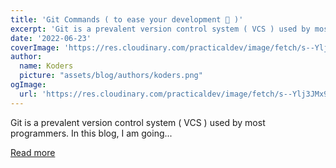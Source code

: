```yaml
---
title: 'Git Commands ( to ease your development 🤗 )'
excerpt: 'Git is a prevalent version control system ( VCS ) used by most programmers. In this blog, I am going...'
date: '2022-06-23'
coverImage: 'https://res.cloudinary.com/practicaldev/image/fetch/s--Ylj3JMx9--/c_imagga_scale,f_auto,fl_progressive,h_420,q_auto,w_1000/https://dev-to-uploads.s3.amazonaws.com/uploads/articles/a77to6mahtdja7q89faa.png'
author:
  name: Koders
  picture: "assets/blog/authors/koders.png"
ogImage:
  url: 'https://res.cloudinary.com/practicaldev/image/fetch/s--Ylj3JMx9--/c_imagga_scale,f_auto,fl_progressive,h_420,q_auto,w_1000/https://dev-to-uploads.s3.amazonaws.com/uploads/articles/a77to6mahtdja7q89faa.png'
---
```


Git is a prevalent version control system ( VCS ) used by most programmers. In this blog, I am going...

[Read more](https://dev.to/shivam164/git-commands-to-ease-your-development--5a2h)
